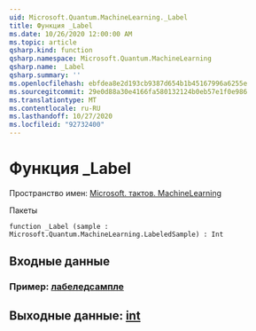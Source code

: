 ```yaml
---
uid: Microsoft.Quantum.MachineLearning._Label
title: Функция _Label
ms.date: 10/26/2020 12:00:00 AM
ms.topic: article
qsharp.kind: function
qsharp.namespace: Microsoft.Quantum.MachineLearning
qsharp.name: _Label
qsharp.summary: ''
ms.openlocfilehash: ebfdea8e2d193cb9387d654b1b45167996a6255e
ms.sourcegitcommit: 29e0d88a30e4166fa580132124b0eb57e1f0e986
ms.translationtype: MT
ms.contentlocale: ru-RU
ms.lasthandoff: 10/27/2020
ms.locfileid: "92732400"
---
```

# <a name="_label-function"></a>Функция _Label

Пространство имен: [Microsoft. тактов. MachineLearning](xref:Microsoft.Quantum.MachineLearning)

Пакеты [](https://nuget.org/packages/)




```qsharp
function _Label (sample : Microsoft.Quantum.MachineLearning.LabeledSample) : Int
```


## <a name="input"></a>Входные данные

### <a name="sample--labeledsample"></a>Пример: [лабеледсампле](xref:Microsoft.Quantum.MachineLearning.LabeledSample)





## <a name="output--int"></a>Выходные данные: [int](xref:microsoft.quantum.lang-ref.int)

